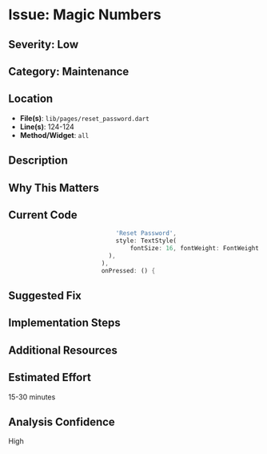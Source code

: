 # Issue: Magic Numbers

## Severity: Low

## Category: Maintenance

## Location
- **File(s)**: `lib/pages/reset_password.dart`
- **Line(s)**: 124-124
- **Method/Widget**: `all`

## Description


## Why This Matters


## Current Code
```dart
                              'Reset Password',
                              style: TextStyle(
                                  fontSize: 16, fontWeight: FontWeight.bold, color: Colors.black),
                            ),
                          ),
                          onPressed: () {
```

## Suggested Fix


## Implementation Steps


## Additional Resources


## Estimated Effort
15-30 minutes

## Analysis Confidence
High
